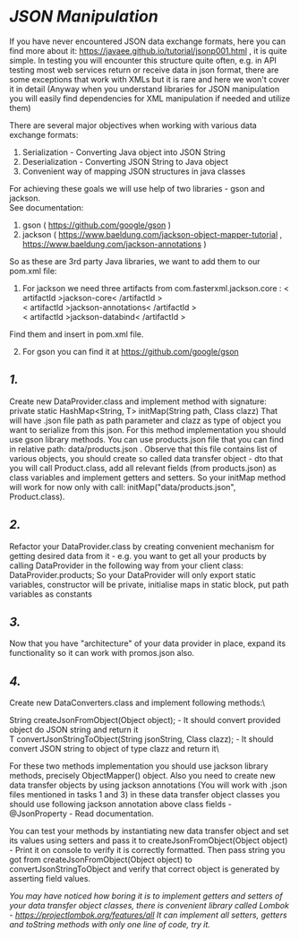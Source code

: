 # *JSON Manipulation*

If you have never encountered JSON data exchange formats, here you can find more about it: https://javaee.github.io/tutorial/jsonp001.html , it is quite simple.
In testing you will encounter this structure quite often, e.g. in API testing most web services return or receive data in json format, there are
some exceptions that work with XMLs but it is rare and here we won't cover it in detail (Anyway when you understand libraries for JSON manipulation
you will easily find dependencies for XML manipulation if needed and utilize them)

There are several major objectives when working with various data exchange formats:
1. Serialization - Converting Java object into JSON String
2. Deserialization - Converting JSON String to Java object
3. Convenient way of mapping JSON structures in java classes

For achieving these goals we will use help of two libraries - gson and jackson.\
See documentation:
1. gson ( https://github.com/google/gson )
2. jackson ( https://www.baeldung.com/jackson-object-mapper-tutorial , https://www.baeldung.com/jackson-annotations )

So as these are 3rd party Java libraries, we want to add them to our pom.xml file:
1. For jackson we need three artifacts from <groupId>com.fasterxml.jackson.core</groupId> :
< artifactId >jackson-core< /artifactId >\
< artifactId >jackson-annotations< /artifactId >\
< artifactId >jackson-databind< /artifactId >

Find them and insert in pom.xml file.

2. For gson you can find it at https://github.com/google/gson


## *1.*
Create new DataProvider.class and implement method with signature: private static <T> HashMap<String, T> initMap(String path, Class<T> clazz)
That will have .json file path as path parameter and clazz as type of object you want to serialize from this json. For this method implementation
you should use gson library methods. You can use products.json file that you can find in relative path: data/products.json .
Observe that this file contains list of various objects, you should create so called data transfer object - dto that you will call Product.class,
add all relevant fields (from products.json) as class variables and implement getters and setters. So your initMap method will work for now
only with call: initMap("data/products.json", Product.class).


## *2.*
Refactor your DataProvider.class by creating convenient mechanism for getting desired data from it - e.g. you want to get all your products
by calling DataProvider in the following way from your client class: DataProvider.products;
So your DataProvider will only export static variables, constructor will be private, initialise maps in static block, put path variables as constants


## *3.*
Now that you have "architecture" of your data provider in place, expand its functionality so it can work with promos.json also.


## *4.*
Create new DataConverters.class and implement following methods:\

String createJsonFromObject(Object object); - It should convert provided object do JSON string and return it\
<T> T convertJsonStringToObject(String jsonString, Class<T> clazz); - It should convert JSON string to object of type clazz and return it\

For these two methods implementation you should use jackson library methods, precisely ObjectMapper() object.
Also you need to create new data transfer objects by using jackson annotations (You will work with .json files mentioned in tasks 1 and 3)
in these data transfer object classes you should use following jackson annotation above class fields - @JsonProperty - Read documentation.

You can test your methods by instantiating new data transfer object and set its values using setters and pass it to createJsonFromObject(Object object) - Print it on console
to verify it is correctly formatted. Then pass string you got from createJsonFromObject(Object object) to convertJsonStringToObject and verify that correct object is generated
by asserting field values.

*You may have noticed how boring it is to implement getters and setters of your data transfer object classes, there is convenient library called Lombok - https://projectlombok.org/features/all
It can implement all setters, getters and toString methods with only one line of code, try it.*


